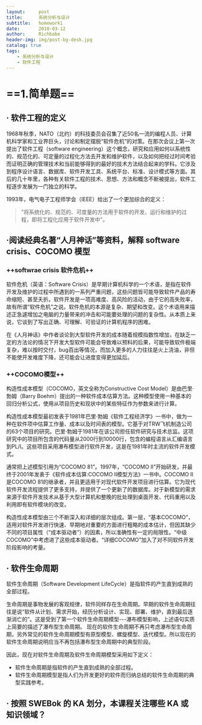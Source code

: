 ```yaml
---
layout:     post
title:      系统分析与设计
subtitle:   homework1
date:       2018-03-12
author:     Richbabe
header-img: img/post-bg-desk.jpg
catalog: true
tags:
    - 系统分析与设计
    - 软件工程
---
```

# ==1.简单题==

## · 软件工程的定义
1968年秋季，NATO（北约）的科技委员会召集了近50名一流的编程人员、计算机科学家和工业界巨头，讨论和制定摆脱“软件危机”的对策。在那次会议上第一次提出了软件工程（software engineering）这个概念，研究和应用如何以系统性的、规范化的、可定量的过程化方法去开发和维护软件，以及如何把经过时间考验而证明正确的管理技术和当前能够得到的最好的技术方法结合起来的学科。它涉及到程序设计语言、数据库、软件开发工具、系统平台、标准、设计模式等方面。其后的几十年里，各种有关软件工程的技术、思想、方法和概念不断被提出，软件工程逐步发展为一门独立的科学。

1993年，电气电子工程师学会（IEEE）给出了一个更加综合的定义：
> "将系统化的、规范的、可度量的方法用于软件的开发、运行和维护的过程，即将工程化应用于软件开发中"。

## ·阅读经典名著“人月神话”等资料，解释 software crisis、COCOMO 模型

###  ++**softwrae crisis 软件危机**++
软件危机（英语：Software Crisis）是早期计算机科学的一个术语，是指在软件开发及维护的过程中所遇到的一系列严重问题，这些问题皆可能导致软件产品的寿命缩短、甚至夭折。软件开发是一项高难度、高风险的活动，由于它的高失败率，故有所谓“软件危机”之说。软件危机的本源是复杂、期望和改变。这个术语用来描述正急遽增加之电脑的力量带来的冲击和可能要处理的问题的复杂性。从本质上来说，它谈到了写出正确、可理解、可验证的计算机程序的困难。

在《人月神话》中作者谈论到大型软件开发的成本随着规模指数性增加，在缺乏一定的方法论的情况下开发大型软件可能会导致难以预料的后果，可能导致软件极端复杂，难以按时交付，bug百出等情况，而加入更多的人力往往是火上浇油，非但不能使开发难度下降，还可能会让进度变得更加延后。

###  ++**COCOMO模型**++
构造性成本模型（COCOMO，英文全称为Constructive Cost Model）是由巴里·勃姆（Barry Boehm）提出的一种软件成本估算方法。这种模型使用一种基本的回归分析公式，使用从项目历史和现状中的某些特征作为参数来进行计算。

构造性成本模型最初发表于1981年巴里·勃姆《软件工程经济学》一书中，做为一种在软件项中估算工作量、成本以及时间表的模型。它基于对TRW飞机制造公司的63个项目的研究。巴里·勃姆于1981年在该公司担任软件研究与技术总监。这项研究中的项目所包含的代码量从2000行到10000行，包含的编程语言从汇编语言到PL/I。这些项目采用瀑布模型进行软件开发，这是在1981年时主流的软件开发模式。

通常把上述模型引用为“COCOMO 81”。1997年，“COCOMO II”开始研发，并最终于2001年发表于《软件成本估算:COCOMO Ⅱ模型方法》一书中。COCOMO II是COCOMO 81的继承者，并且更适用于对现代软件开发项目进行估算。它为现代软件开发流程提供了更多支持，并提供了一个更新了的数据库。对于新模型的需求来源于软件开发技术从基于大型计算机和整晚的批处理到桌面开发、代码重用以及利用即有软件模块的改变。

构造性成本模型由三个不断深入和详细的层次组成。第一层，“基本COCOMO”，适用对软件开发进行快速、早期地对重要的方面进行粗略的成本估计，但因其缺少不同的项目属性（“成本驱动者”）的因素，所以准确性有一定的局限性。“中级COCOMO”中考虑进了这些成本驱动者。“详细COCOMO”加入了对不同软件开发阶段影响的考量。

## · 软件生命周期
软件生命周期（Software Development LifeCycle）是指软件的产生直到成熟的全部过程。

生命周期是事物发展的客观规律，软件同样存在生命周期。早期的软件生命周期往往是说“软件从计划、需求开始，经历分析设计、实现、部署、维护，直到最后逐渐消亡的”。这是受到了第一个软件生命周期模型---瀑布模型影响，上述语句实质上简要的描述了瀑布型生命周期。 现在的软件生命周期不再只考虑瀑布型生命周期，另外常见的软件生命周期模型有原型模型、螺旋模型、迭代模型。所以现在的软件生命周期说明应当不再包括瀑布型生命周期中的典型阶段。

因此，现在对软件生命周期及软件生命周期模型采用如下定义：
- 软件生命周期是指软件的产生直到成熟的全部过程。
- 软件生命周期模型是指人们为开发更好的软件而归纳总结的软件生命周期的典型实践参考。

## · 按照 SWEBok 的 KA 划分，本课程关注哪些 KA 或 知识领域？



